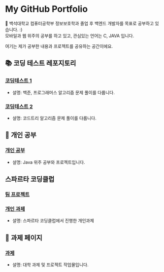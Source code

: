 
<!--
주석
--->
# My GitHub Portfolio

👋 백석대학교 컴퓨터공학부 정보보호학과 졸업 후 백엔드 개발자를 목표로 공부하고 있습니다. :)  
모바일과 웹 위주의 공부를 하고 있고, 관심있는 언어는 C, JAVA 입니다.  

여기는 제가 공부한 내용과 프로젝트를 공유하는 공간이에요.

## 📚 코딩 테스트 레포지토리

### [코딩테스트 1](https://github.com/juyangjin/Code-Test)
- 설명: 백준, 프로그래머스 알고리즘 문제 풀이를 다룹니다.

### [코딩테스트 2](https://github.com/juyangjin/Code-Tree)
- 설명: 코드트리 알고리즘 문제 풀이를 다룹니다.

## 🧠 개인 공부

### [개인 공부](https://github.com/username/study1)
- 설명: Java 위주 공부와 프로젝트입니다.

## 스파르타 코딩클럽

### [팀 프로젝트]()

### [개인 과제](https://github.com/juyangjin/personal_assignment)
- 설명: 스파르타 코딩클럽에서 진행한 개인과제

## 📑 과제 페이지

### [과제](https://github.com/juyangjin/BU-2017-2022)
- 설명: 대학 과제 및 프로젝트 작업물입니다.

